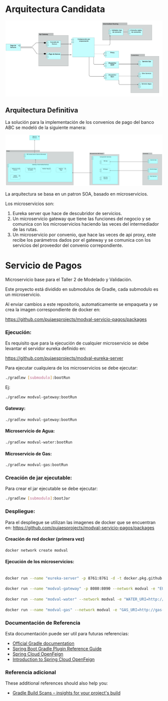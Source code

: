 # Arquitectura Candidata

![alt text](images/arquitectura_candidata.png "Arquitectura candidata")

## Arquitectura Definitiva

La solución para la implementación de los convenios de pago del banco ABC se modeló de la siguiente manera:

![alt text](images/modelo.png "Modelo")

La arquitectura se basa en un patron SOA, basado en microservicios.

Los microservicios son:

1. Eureka server que hace de descubridor de servicios.
2. Un microservicio gateway que tiene las funciones del negocio y se comunica con los microservicios haciendo las veces del intermediador de las rutas.
3. Un microservicio por convenio, que hace las veces de api proxy, este recibe los parámetros dados por el gateway y se comunica con los servicios del proveedor del convenio correpondiente.

# Servicio de Pagos

Microservicio base para el Taller 2 de Modelado y Validación.

Este proyecto está dividido en submodulos de Gradle, cada submodulo es un microservicio.

Al enviar cambios a este repositorio, automaticamente se empaqueta y se crea la imagen correspondiente de docker en:

https://github.com/pujaesprojects/modval-servicio-pagos/packages


### Ejecución:

Es requisito que para la ejecución de cualquier microservicio se debe levantar el servidor eureka definido en:

https://github.com/pujaesprojects/modval-eureka-server

Para ejecutar cualquiera de los microservicios se debe ejecutar:

```bash
./gradlew [submodulo]:bootRun
```

Ej:

```bash
./gradlew modval-gateway:bootRun
```

#### Gateway:

```bash
./gradlew modval-gateway:bootRun
```

#### Microservicio de Agua:

```bash
./gradlew modval-water:bootRun
```

#### Microservicio de Gas:

```bash
./gradlew modval-gas:bootRun
```

### Creación de jar ejecutable:

Para crear el jar ejecutable se debe ejecutar:

```bash
./gradlew [submodulo]:bootJar
```

### Despliegue:

Para el despliegue se utilizan las imagenes de docker que se encuentran en: https://github.com/pujaesprojects/modval-servicio-pagos/packages

#### Creación de red docker (primera vez)

```bash
docker network create modval
```


#### Ejecución de los microservicios:

```bash

docker run --name "eureka-server" -p 8761:8761 -d -t docker.pkg.github.com/pujaesprojects/modval-eureka-server/registry

docker run --name "modval-gateway" -p 8080:8090 --network modval -e "EUREKA_URI=http://eureka-server:8761/eureka" -d -t docker.pkg.github.com/pujaesprojects/modval-servicio-pagos/modval-gateway

docker run --name "modval-water" --network modval -e "WATER_URI=http://water-service:8080/servicios/pagos/v1" -e "EUREKA_URI=http://eureka-server:8761/eureka" -d -t docker.pkg.github.com/pujaesprojects/modval-servicio-pagos/modval-water

docker run --name "modval-gas" --network modval -e "GAS_URI=http://gas-service-soap_web-services_1:8080/gas-service/PagosService" -e "EUREKA_URI=http://eureka-server:8761/eureka" -d -t docker.pkg.github.com/pujaesprojects/modval-servicio-pagos/modval-gas

```

### Documentación de Referencia
Esta documentación puede ser util para futuras referencias:

* [Official Gradle documentation](https://docs.gradle.org)
* [Spring Boot Gradle Plugin Reference Guide](https://docs.spring.io/spring-boot/docs/2.2.5.RELEASE/gradle-plugin/reference/html/)
* [Spring Cloud OpenFeign](https://cloud.spring.io/spring-cloud-openfeign/reference/html/)
* [Introduction to Spring Cloud OpenFeign](https://www.baeldung.com/spring-cloud-openfeign)


### Referencia adicional
These additional references should also help you:

* [Gradle Build Scans – insights for your project's build](https://scans.gradle.com#gradle)
